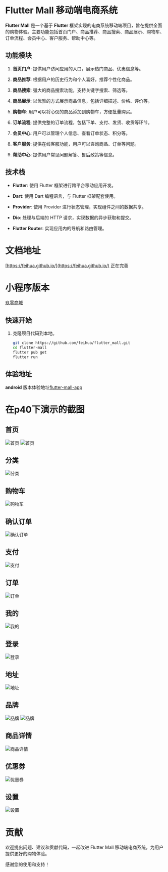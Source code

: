 # Flutter Mall 移动端电商系统

**Flutter Mall** 是一个基于 **Flutter** 框架实现的电商系统移动端项目，旨在提供全面的购物体验。主要功能包括首页门户、商品推荐、商品搜索、商品展示、购物车、订单流程、会员中心、客户服务、帮助中心等。

## 功能模块

1. **首页门户**: 提供用户访问应用的入口，展示热门商品、优惠信息等。

2. **商品推荐**: 根据用户的历史行为和个人喜好，推荐个性化商品。

3. **商品搜索**: 强大的商品搜索功能，支持关键字搜索、筛选等。

4. **商品展示**: 以优雅的方式展示商品信息，包括详细描述、价格、评价等。

5. **购物车**: 用户可以将心仪的商品添加到购物车，方便批量购买。

6. **订单流程**: 提供完整的订单流程，包括下单、支付、发货、收货等环节。

7. **会员中心**: 用户可以管理个人信息、查看订单状态、积分等。

8. **客户服务**: 提供在线客服功能，用户可以咨询商品、订单等问题。

9. **帮助中心**: 提供用户常见问题解答、售后政策等信息。

## 技术栈

- **Flutter**: 使用 Flutter 框架进行跨平台移动应用开发。

- **Dart**: 使用 Dart 编程语言，与 Flutter 框架配套使用。

- **Provider**: 使用 Provider 进行状态管理，实现组件之间的数据共享。

- **Dio**: 处理与后端的 HTTP 请求，实现数据的异步获取和提交。

- **Flutter Router**: 实现应用内的导航和路由管理。

# 文档地址
[https://feihua.github.io/](https://feihua.github.io/) 正在完善

# 小程序版本
[玖零商城](https://github.com/feihua/miniprogram)

## 快速开始

1. 克隆项目代码到本地。
   ```bash
   git clone https://github.com/feihua/flutter_mall.git
   cd flutter-mall
   flutter pub get
   flutter run

## 体验地址
**android** 版本体验地址[flutter-mall-app](https://www.pgyer.com/OoW2Zy)

# 在p40下演示的截图

## 首页

![首页](./document/images/home.jpg)
![首页](./document/images/home1.jpg)

## 分类

![分类](./document/images/category.jpg)

## 购物车

![购物车](./document/images/cart.jpg)

## 确认订单

![确认订单](./document/images/comfi_order.jpg)

## 支付

![支付](./document/images/pay.jpg)

## 订单

![订单](./document/images/order.jpg)

## 我的

![我的](./document/images/mine.jpg)

## 登录

![登录](./document/images/login.jpg)

## 地址

![地址](./document/images/address.jpg)

## 品牌

![品牌](./document/images/brand_list.jpg)
![品牌](./document/images/brand_detail.jpg)

## 商品详情

![商品详情](./document/images/product_detail.jpg)

## 优惠券

![优惠券](./document/images/coupnon.jpg)

## 设置

![设置](./document/images/setting.jpg)

# 贡献
欢迎提出问题、建议和贡献代码，一起改进 Flutter Mall 移动端电商系统，为用户提供更好的购物体验。

感谢您的使用和支持！
